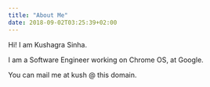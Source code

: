 ```yaml
---
title: "About Me"
date: 2018-09-02T03:25:39+02:00
---
```


Hi! I am Kushagra Sinha.

I am a Software Engineer working on Chrome OS, at Google.

You can mail me at kush @ this domain.
